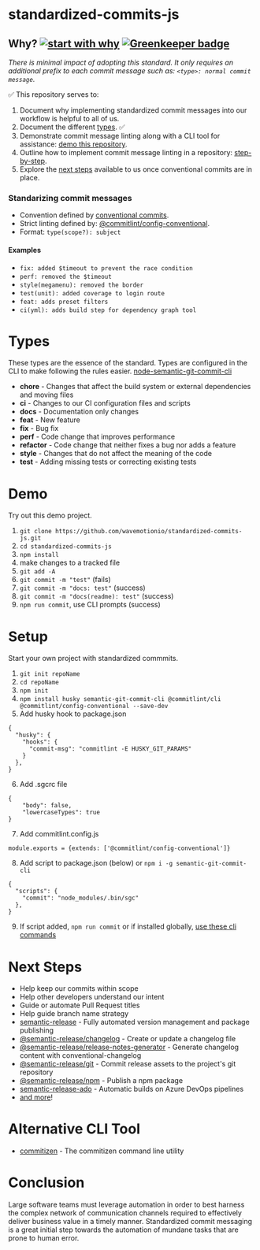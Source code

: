 # standardized-commits-js

## Why? [![start with why](https://img.shields.io/badge/start%20with-why%3F-brightgreen.svg?style=flat)](https://github.com/wavemotionio/standardized-commits-js/issues) [![Greenkeeper badge](https://badges.greenkeeper.io/wavemotionio/standardized-commits-js.svg)](https://greenkeeper.io/)
*There is minimal impact of adopting this standard. It only requires an additional prefix to each commit message such as: `<type>: normal commit message`.*

:white_check_mark: This repository serves to:
1. Document why implementing standardized commit messages into our workflow is helpful to all of us.
1. Document the different [types](#Types). :white_check_mark:
1. Demonstrate commit message linting along with a CLI tool for assistance: [demo this repository](#Demo).
1. Outline how to implement commit message linting in a repository: [step-by-step](#Setup).
1. Explore the [next steps](#Next-Steps) available to us once conventional commits are in place.

### Standarizing commit messages
- Convention defined by [conventional commits](https://www.conventionalcommits.org/en/v1.0.0-beta.3/).
- Strict linting defined by: [@commitlint/config-conventional](https://www.npmjs.com/package/@commitlint/config-conventional).
- Format: `type(scope?): subject`

#### Examples
- `fix: added $timeout to prevent the race condition`
- `perf: removed the $timeout`
- `style(megamenu): removed the border`
- `test(unit): added coverage to login route`
- `feat: adds preset filters`
- `ci(yml): adds build step for dependency graph tool`

# Types
These types are the essence of the standard.  Types are configured in the CLI to make following the rules easier. [node-semantic-git-commit-cli](https://github.com/JPeer264/node-semantic-git-commit-cli/blob/master/.sgcrc)

- **chore** - Changes that affect the build system or external dependencies and moving files
- **ci** - Changes to our CI configuration files and scripts
- **docs** - Documentation only changes
- **feat** - New feature
- **fix** - Bug fix
- **perf** - Code change that improves performance
- **refactor** - Code change that neither fixes a bug nor adds a feature
- **style** - Changes that do not affect the meaning of the code
- **test** - Adding missing tests or correcting existing tests

# Demo
Try out this demo project.

1. `git clone https://github.com/wavemotionio/standardized-commits-js.git`
1. `cd standardized-commits-js`
1. `npm install`
1. make changes to a tracked file
1. `git add -A`
1. `git commit -m "test"` (fails)
1. `git commit -m "docs: test"` (success)
1. `git commit -m "docs(readme): test"` (success)
1. `npm run commit`, use CLI prompts (success)

# Setup
Start your own project with standardized commmits.

1. `git init repoName`
2. `cd repoName`
3. `npm init`
4. `npm install husky semantic-git-commit-cli @commitlint/cli @commitlint/config-conventional --save-dev`
5. Add husky hook to package.json
```
{
  "husky": {
    "hooks": {
      "commit-msg": "commitlint -E HUSKY_GIT_PARAMS"
    }
  },
}
```
6. Add .sgcrc file
```
{
    "body": false,
    "lowercaseTypes": true
}
```
7. Add commitlint.config.js
```
module.exports = {extends: ['@commitlint/config-conventional']}
```
8. Add script to package.json (below) or `npm i -g semantic-git-commit-cli`
```
{
  "scripts": {
    "commit": "node_modules/.bin/sgc"
  },
}
```
9. If script added, `npm run commit` or if installed globally, [use these cli commands](https://github.com/JPeer264/node-semantic-git-commit-cli)

# Next Steps
- Help keep our commits within scope
- Help other developers understand our intent
- Guide or automate Pull Request titles
- Help guide branch name strategy
- [semantic-release](https://github.com/semantic-release/semantic-release) - Fully automated version management and package publishing
- [@semantic-release/changelog](https://github.com/semantic-release/changelog) - Create or update a changelog file
- [@semantic-release/release-notes-generator](https://github.com/semantic-release/release-notes-generator) - Generate changelog content with conventional-changelog
- [@semantic-release/git](https://github.com/semantic-release/git) - Commit release assets to the project's git repository
- [@semantic-release/npm](https://github.com/semantic-release/npm) - Publish a npm package
- [semantic-release-ado](https://github.com/lluchmk/semantic-release-ado) - Automatic builds on Azure DevOps pipelines
- [and more](https://slides.com/marionebl/the-perks-of-committing-with-conventions#/)!

# Alternative CLI Tool
- [commitizen](https://github.com/commitizen/cz-cli) - The commitizen command line utility

# Conclusion
Large software teams must leverage automation in order to best harness the complex network of communication channels required to effectively deliver business value in a timely manner.  Standardized commit messaging is a great initial step towards the automation of mundane tasks that are prone to human error.